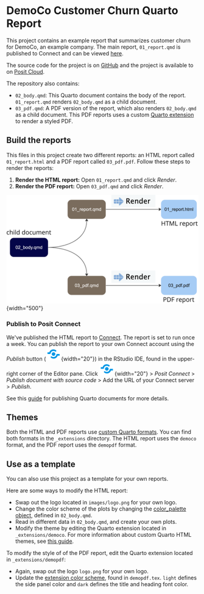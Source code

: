 # DemoCo Customer Churn Quarto Report

This project contains an example report that summarizes customer churn for DemoCo, an example company. The main report, `01_report.qmd` is published to Connect and can be viewed [here](https://colorado.posit.co/rsc/demoCo-churn/).

The source code for the project is on [GitHub](https://github.com/rstudio/demo-co-quarto-report) and the project is available to on [Posit Cloud](https://posit.cloud/content/6644960).

The repository also contains:

-   `02_body.qmd`: This Quarto document contains the body of the report. `01_report.qmd` renders `02_body.qmd` as a child document.
-   `03_pdf.qmd`: A PDF version of the report, which also renders `02_body.qmd` as a child document. This PDF reports uses a custom [Quarto extension](https://github.com/rstudio/demo-co-quarto-report/tree/main/_extensions/demopdf) to render a styled PDF.

## Build the reports

This files in this project create two different reports: an HTML report called `01_report.html` and a PDF report called `03_pdf.pdf`. Follow these steps to render the reports:

1.  **Render the HTML report:** Open `01_report.qmd` and click *Render*.
2.  **Render the PDF report:** Open `03_pdf.qmd` and click *Render*.

![](images/diagram.png){width="500"}

### Publish to Posit Connect

We've published the HTML report to [Connect](https://colorado.posit.co/rsc/demoCo-churn/). The report is set to run once a week. You can publish the report to your own Connect account using the *Publish* button (![](images/publish-button.png){width="20"}) in the RStudio IDE, found in the upper-right corner of the Editor pane. Click ![](images/publish-button.png){width="20"} \> *Posit Connect* \> *Publish document with source code* \> Add the URL of your Connect server \> *Publish*.

See this [guide](https://quarto.org/docs/publishing/rstudio-connect.html) for publishing Quarto documents for more details.

## Themes

Both the HTML and PDF reports use [custom Quarto formats](https://quarto.org/docs/extensions/formats.html). You can find both formats in the `_extensions` directory. The HTML report uses the `democo` format, and the PDF report uses the `demopdf` format.

## Use as a template

You can also use this project as a template for your own reports.

Here are some ways to modify the HTML report:

-   Swap out the logo located in `images/logo.png` for your own logo.
-   Change the color scheme of the plots by changing the [color_palette object](https://github.com/rstudio/demo-co-quarto-report/blob/587c5eb6c543aaf9e7702ec3f0ab6ce2fb77476e/02_body.qmd#L11), defined in `02_body.qmd`.
-   Read in different data in `02_body.qmd`, and create your own plots.
-   Modify the theme by editing the Quarto extension located in `_extensions/democo`. For more information about custom Quarto HTML themes, see [this guide](https://quarto.org/docs/output-formats/html-themes.html).

To modify the style of of the PDF report, edit the Quarto extension located in `_extensions/demopdf`:

-   Again, swap out the logo `logo.png` for your own logo.
-   Update the [extension color scheme](https://github.com/rstudio/demo-co-quarto-report/blob/587c5eb6c543aaf9e7702ec3f0ab6ce2fb77476e/_extensions/demopdf/demopdf.tex#L15), found in `demopdf.tex`. `light` defines the side panel color and `dark` defines the title and heading font color.
